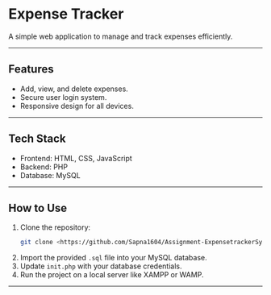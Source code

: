 
# Expense Tracker

A simple web application to manage and track expenses efficiently.

---

## Features
- Add, view, and delete expenses.
- Secure user login system.
- Responsive design for all devices.

---

## Tech Stack
- Frontend: HTML, CSS, JavaScript  
- Backend: PHP  
- Database: MySQL  

---

## How to Use
1. Clone the repository:
   ```bash
   git clone <https://github.com/Sapna1604/Assignment-ExpensetrackerSystem.git>
   ```
2. Import the provided `.sql` file into your MySQL database.
3. Update `init.php` with your database credentials.
4. Run the project on a local server like XAMPP or WAMP.

---

